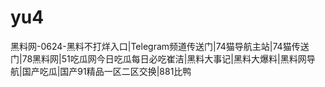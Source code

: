 # yu4
黑料网-0624-黑料不打烊入口|Telegram频道传送门|74猫导航主站|74猫传送门|78黑料网|51吃瓜网今日吃瓜每日必吃崔洁|黑料大事记|黑料大爆料|黑料网导航|国产吃瓜|国产91精品一区二区交换|881比鸭
